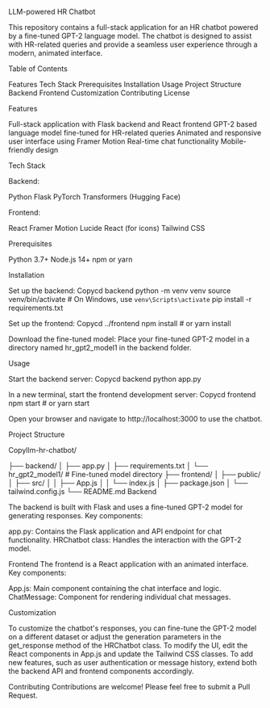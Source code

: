 LLM-powered HR Chatbot

This repository contains a full-stack application for an HR chatbot powered by a fine-tuned GPT-2 language model. The chatbot is designed to assist with HR-related queries and provide a seamless user experience through a modern, animated interface.

Table of Contents

Features
Tech Stack
Prerequisites
Installation
Usage
Project Structure
Backend
Frontend
Customization
Contributing
License

Features

Full-stack application with Flask backend and React frontend
GPT-2 based language model fine-tuned for HR-related queries
Animated and responsive user interface using Framer Motion
Real-time chat functionality
Mobile-friendly design

Tech Stack

Backend:

Python
Flask
PyTorch
Transformers (Hugging Face)


Frontend:

React
Framer Motion
Lucide React (for icons)
Tailwind CSS



Prerequisites

Python 3.7+
Node.js 14+
npm or yarn

Installation

Set up the backend:
Copycd backend
python -m venv venv
source venv/bin/activate  # On Windows, use `venv\Scripts\activate`
pip install -r requirements.txt

Set up the frontend:
Copycd ../frontend
npm install  # or yarn install

Download the fine-tuned model:
Place your fine-tuned GPT-2 model in a directory named hr_gpt2_model1 in the backend folder.

Usage

Start the backend server:
Copycd backend
python app.py

In a new terminal, start the frontend development server:
Copycd frontend
npm start  # or yarn start

Open your browser and navigate to http://localhost:3000 to use the chatbot.

Project Structure

Copyllm-hr-chatbot/

├── backend/
│   ├── app.py
│   ├── requirements.txt
│   └── hr_gpt2_model1/  # Fine-tuned model directory
├── frontend/
│   ├── public/
│   ├── src/
│   │   ├── App.js
│   │   └── index.js
│   ├── package.json
│   └── tailwind.config.js
└── README.md
Backend

The backend is built with Flask and uses a fine-tuned GPT-2 model for generating responses. Key components:

app.py: Contains the Flask application and API endpoint for chat functionality.
HRChatbot class: Handles the interaction with the GPT-2 model.

Frontend
The frontend is a React application with an animated interface. Key components:

App.js: Main component containing the chat interface and logic.
ChatMessage: Component for rendering individual chat messages.

Customization

To customize the chatbot's responses, you can fine-tune the GPT-2 model on a different dataset or adjust the generation parameters in the get_response method of the HRChatbot class.
To modify the UI, edit the React components in App.js and update the Tailwind CSS classes.
To add new features, such as user authentication or message history, extend both the backend API and frontend components accordingly.

Contributing
Contributions are welcome! Please feel free to submit a Pull Request. 
